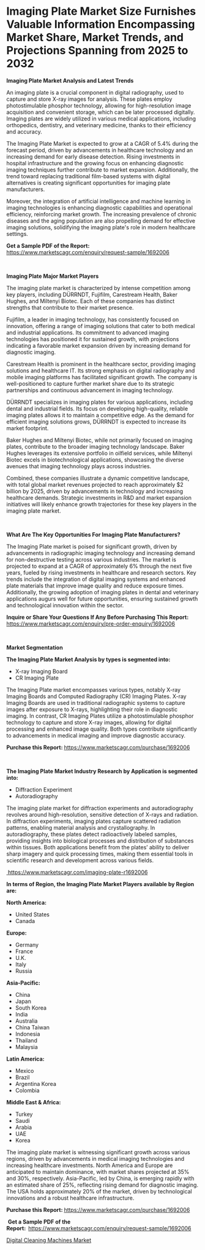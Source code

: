 <p><h1>Imaging Plate Market Size Furnishes Valuable Information Encompassing Market Share, Market Trends, and Projections Spanning from 2025 to 2032</h1></p><p><strong>Imaging Plate Market Analysis and Latest Trends</strong></p>
<p><p>An imaging plate is a crucial component in digital radiography, used to capture and store X-ray images for analysis. These plates employ photostimulable phosphor technology, allowing for high-resolution image acquisition and convenient storage, which can be later processed digitally. Imaging plates are widely utilized in various medical applications, including orthopedics, dentistry, and veterinary medicine, thanks to their efficiency and accuracy.</p><p>The Imaging Plate Market is expected to grow at a CAGR of 5.4% during the forecast period, driven by advancements in healthcare technology and an increasing demand for early disease detection. Rising investments in hospital infrastructure and the growing focus on enhancing diagnostic imaging techniques further contribute to market expansion. Additionally, the trend toward replacing traditional film-based systems with digital alternatives is creating significant opportunities for imaging plate manufacturers.</p><p>Moreover, the integration of artificial intelligence and machine learning in imaging technologies is enhancing diagnostic capabilities and operational efficiency, reinforcing market growth. The increasing prevalence of chronic diseases and the aging population are also propelling demand for effective imaging solutions, solidifying the imaging plate's role in modern healthcare settings.</p></p>
<p><strong>Get a Sample PDF of the Report:&nbsp;</strong> <a href="https://www.marketscagr.com/enquiry/request-sample/1692006?utm_campaign=1126&utm_medium=2&utm_source=Github&utm_content=ia&utm_term=27032025&utm_id=imaging-plate">https://www.marketscagr.com/enquiry/request-sample/1692006</a></p>
<p>&nbsp;</p>
<p><strong>Imaging Plate Major Market Players</strong></p>
<p><p>The imaging plate market is characterized by intense competition among key players, including DÜRRNDT, Fujifilm, Carestream Health, Baker Hughes, and Miltenyi Biotec. Each of these companies has distinct strengths that contribute to their market presence.</p><p>Fujifilm, a leader in imaging technology, has consistently focused on innovation, offering a range of imaging solutions that cater to both medical and industrial applications. Its commitment to advanced imaging technologies has positioned it for sustained growth, with projections indicating a favorable market expansion driven by increasing demand for diagnostic imaging.</p><p>Carestream Health is prominent in the healthcare sector, providing imaging solutions and healthcare IT. Its strong emphasis on digital radiography and mobile imaging platforms has facilitated significant growth. The company is well-positioned to capture further market share due to its strategic partnerships and continuous advancement in imaging technology.</p><p>DÜRRNDT specializes in imaging plates for various applications, including dental and industrial fields. Its focus on developing high-quality, reliable imaging plates allows it to maintain a competitive edge. As the demand for efficient imaging solutions grows, DÜRRNDT is expected to increase its market footprint.</p><p>Baker Hughes and Miltenyi Biotec, while not primarily focused on imaging plates, contribute to the broader imaging technology landscape. Baker Hughes leverages its extensive portfolio in oilfield services, while Miltenyi Biotec excels in biotechnological applications, showcasing the diverse avenues that imaging technology plays across industries.</p><p>Combined, these companies illustrate a dynamic competitive landscape, with total global market revenues projected to reach approximately $2 billion by 2025, driven by advancements in technology and increasing healthcare demands. Strategic investments in R&D and market expansion initiatives will likely enhance growth trajectories for these key players in the imaging plate market.</p></p>
<p>&nbsp;</p>
<p><strong>What Are The Key Opportunities For Imaging Plate Manufacturers?</strong></p>
<p><p>The Imaging Plate market is poised for significant growth, driven by advancements in radiographic imaging technology and increasing demand for non-destructive testing across various industries. The market is projected to expand at a CAGR of approximately 6% through the next five years, fueled by rising investments in healthcare and research sectors. Key trends include the integration of digital imaging systems and enhanced plate materials that improve image quality and reduce exposure times. Additionally, the growing adoption of imaging plates in dental and veterinary applications augurs well for future opportunities, ensuring sustained growth and technological innovation within the sector.</p></p>
<p><strong>Inquire or Share Your Questions If Any Before Purchasing This Report:</strong> <a href="https://www.marketscagr.com/enquiry/pre-order-enquiry/1692006?utm_campaign=1126&utm_medium=2&utm_source=Github&utm_content=ia&utm_term=27032025&utm_id=imaging-plate">https://www.marketscagr.com/enquiry/pre-order-enquiry/1692006</a></p>
<p>&nbsp;</p>
<p><strong>Market Segmentation</strong></p>
<p><strong>The Imaging Plate Market Analysis by types is segmented into:</strong></p>
<p><ul><li>X-ray Imaging Board</li><li>CR Imaging Plate</li></ul></p>
<p><p>The Imaging Plate market encompasses various types, notably X-ray Imaging Boards and Computed Radiography (CR) Imaging Plates. X-ray Imaging Boards are used in traditional radiographic systems to capture images after exposure to X-rays, highlighting their role in diagnostic imaging. In contrast, CR Imaging Plates utilize a photostimulable phosphor technology to capture and store X-ray images, allowing for digital processing and enhanced image quality. Both types contribute significantly to advancements in medical imaging and improve diagnostic accuracy.</p></p>
<p><strong>Purchase this Report:&nbsp;</strong><a href="https://www.marketscagr.com/purchase/1692006?utm_campaign=1126&utm_medium=2&utm_source=Github&utm_content=ia&utm_term=27032025&utm_id=imaging-plate">https://www.marketscagr.com/purchase/1692006</a></p>
<p>&nbsp;</p>
<p><strong>The Imaging Plate Market Industry Research by Application is segmented into:</strong></p>
<p><ul><li>Diffraction Experiment</li><li>Autoradiography</li></ul></p>
<p><p>The imaging plate market for diffraction experiments and autoradiography revolves around high-resolution, sensitive detection of X-rays and radiation. In diffraction experiments, imaging plates capture scattered radiation patterns, enabling material analysis and crystallography. In autoradiography, these plates detect radioactively labeled samples, providing insights into biological processes and distribution of substances within tissues. Both applications benefit from the plates’ ability to deliver sharp imagery and quick processing times, making them essential tools in scientific research and development across various fields.</p></p>
<p><a href="https://www.marketscagr.com/imaging-plate-r1692006?utm_campaign=1126&utm_medium=2&utm_source=Github&utm_content=ia&utm_term=27032025&utm_id=imaging-plate">&nbsp;https://www.marketscagr.com/imaging-plate-r1692006</a></p>
<p><strong>In terms of Region, the Imaging Plate Market Players available by Region are:</strong></p>
<p>
    <p> <strong> North America: </strong>
        <ul>
            <li>United States</li>
            <li>Canada</li>
        </ul>
        </p> 
    <p> <strong> Europe: </strong>
        <ul>
            <li>Germany</li>
            <li>France</li>
            <li>U.K.</li>
            <li>Italy</li>
            <li>Russia</li>
        </ul>
        </p> 
    <p> <strong> Asia-Pacific: </strong>
        <ul>
            <li>China</li>
            <li>Japan</li>
            <li>South Korea</li>
            <li>India</li>
            <li>Australia</li>
            <li>China Taiwan</li>
            <li>Indonesia</li>
            <li>Thailand</li>
            <li>Malaysia</li>
        </ul>
        </p> 
    <p> <strong> Latin America: </strong>
        <ul>
            <li>Mexico</li>
            <li>Brazil</li>
            <li>Argentina Korea</li>
            <li>Colombia</li>
        </ul>
        </p> 
    <p> <strong> Middle East & Africa: </strong>
        <ul>
            <li>Turkey</li>
            <li>Saudi</li>
            <li>Arabia</li>
            <li>UAE</li>
            <li>Korea</li>
        </ul>
    </p>
    </p>
<p><p>The imaging plate market is witnessing significant growth across various regions, driven by advancements in medical imaging technologies and increasing healthcare investments. North America and Europe are anticipated to maintain dominance, with market shares projected at 35% and 30%, respectively. Asia-Pacific, led by China, is emerging rapidly with an estimated share of 25%, reflecting rising demand for diagnostic imaging. The USA holds approximately 20% of the market, driven by technological innovations and a robust healthcare infrastructure.</p></p>
<p><strong>Purchase this Report: </strong><a href="https://www.marketscagr.com/purchase/1692006?utm_campaign=1126&utm_medium=2&utm_source=Github&utm_content=ia&utm_term=27032025&utm_id=imaging-plate">https://www.marketscagr.com/purchase/1692006</a></p>
<p>&nbsp;<strong>Get a Sample PDF of the Report:&nbsp;&nbsp;</strong><a href="https://www.marketscagr.com/enquiry/request-sample/1692006?utm_campaign=1126&utm_medium=2&utm_source=Github&utm_content=ia&utm_term=27032025&utm_id=imaging-plate">https://www.marketscagr.com/enquiry/request-sample/1692006</a></p>
<p><strong></strong></p>
<p><p><a href="https://github.com/julyju69/Market-Research-Report-List-6/blob/main/digital-cleaning-machines-market.md?utm_campaign=1126&utm_medium=2&utm_source=Github&utm_content=ia&utm_term=27032025&utm_id=imaging-plate">Digital Cleaning Machines Market</a></p></p>